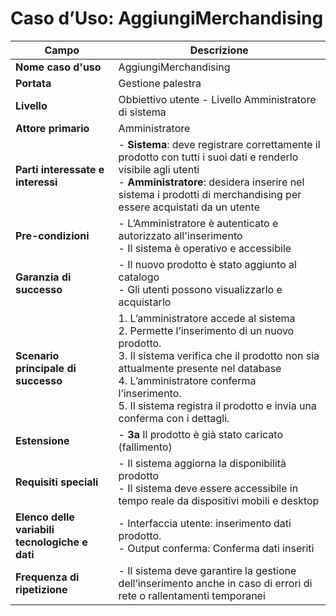# Caso d’Uso: AggiungiMerchandising

| **Campo**                                | **Descrizione**                                                                                                                                                          |
|------------------------------------------|--------------------------------------------------------------------------------------------------------------------------------------------------------------------------|
| **Nome caso d'uso**                      | AggiungiMerchandising                                                                                                                                                  |
| **Portata**                              | Gestione palestra                                                                                                                                                         |
| **Livello**                              | Obbiettivo utente - Livello Amministratore di sistema                                                                                                                      |
| **Attore primario**                      | Amministratore                                                                                                                                                             |
| **Parti interessate e interessi**        | - **Sistema**: deve registrare correttamente il prodotto con tutti i suoi dati e renderlo visibile agli utenti <br> - **Amministratore**: desidera inserire nel sistema i prodotti di merchandising per essere acquistati da un utente |
| **Pre-condizioni**                       | - L’Amministratore è autenticato e autorizzato all'inserimento <br> - Il sistema è operativo e accessibile                                                                 |
| **Garanzia di successo**                 | - Il nuovo prodotto è stato aggiunto al catalogo <br> - Gli utenti possono visualizzarlo e acquistarlo                                                                    |
| **Scenario principale di successo**      | 1. L’amministratore accede al sistema <br> 2. Permette l’inserimento di un nuovo prodotto. <br> 3. Il sistema verifica che il prodotto non sia attualmente presente nel database <br> 4. L’amministratore conferma l’inserimento. <br> 5. Il sistema registra il prodotto e invia una conferma con i dettagli. |
| **Estensione**                           | - **3a** Il prodotto è già stato caricato (fallimento)                                                                                                                    |
| **Requisiti speciali**                   | - Il sistema aggiorna la disponibilità prodotto <br> - Il sistema deve essere accessibile in tempo reale da dispositivi mobili e desktop                                    |
| **Elenco delle variabili tecnologiche e dati** | - Interfaccia utente: inserimento dati prodotto. <br> - Output conferma: Conferma dati inseriti                                                                             |
| **Frequenza di ripetizione**             | - Il sistema deve garantire la gestione dell’inserimento anche in caso di errori di rete o rallentamenti temporanei                                                       |
